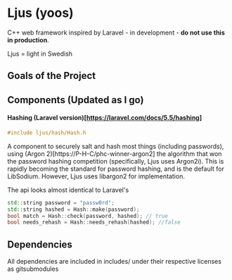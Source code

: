 # Ljus (yoos)
C++ web framework inspired by Laravel - in development - **do not use this in production**.

Ljus = light in Swedish

## Goals of the Project


## Components (Updated as I go)

#### Hashing (Laravel version)[https://laravel.com/docs/5.5/hashing]

```c++
#include ljus/hash/Hash.h
```
A component to securely salt and hash most things (including passwords), using (Argon 2)[https://P-H-C/phc-winner-argon2] the algorithm that won the password hashing competition (specifically, Ljus uses Argon2i). This is rapidly becoming the standard for password hashing, and is the default for LibSodium. However, Ljus uses libargon2 for implementation. 

The api looks almost identical to Laravel's
```c++
std::string password = "passw0rd";
std::string hashed = Hash::make(password);
bool match = Hash::check(password, hashed); // true
bool needs_rehash = Hash::needs_rehash(hashed); //false
```

## Dependencies
All dependencies are included in includes/ under their respective licenses as gitsubmodules
